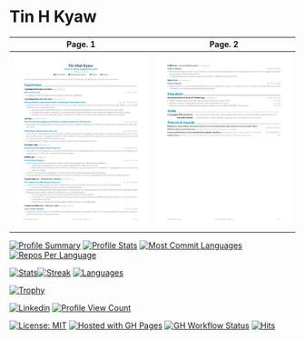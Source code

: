 # Tin H Kyaw

| Page. 1 | Page. 2 |
|:---:|:---:|
| [![Résumé](https://raw.githubusercontent.com/tinhkyaw/tinhkyaw/main/resume/tinhkyaw-resume-1.png)](https://raw.githubusercontent.com/tinhkyaw/tinhkyaw/main/resume/tinhkyaw-resume.pdf)  | [![Résumé](https://raw.githubusercontent.com/tinhkyaw/tinhkyaw/main/resume/tinhkyaw-resume-2.png)](https://raw.githubusercontent.com/tinhkyaw/tinhkyaw/main/resume/tinhkyaw-resume.pdf) |

[![Profile Summary](https://github-profile-summary-cards.vercel.app/api/cards/profile-details?username=tinhkyaw&theme=solarized_dark)](https://github.com/tinhkyaw)
[![Profile Stats](https://github-profile-summary-cards.vercel.app/api/cards/stats?username=tinhkyaw&theme=solarized_dark)](https://github.com/tinhkyaw) [![Most Commit Languages](https://github-profile-summary-cards.vercel.app/api/cards/most-commit-language?username=tinhkyaw&theme=solarized_dark)](https://github.com/tinhkyaw) [![Repos Per Language](https://github-profile-summary-cards.vercel.app/api/cards/repos-per-language?username=tinhkyaw&theme=solarized_dark)](https://github.com/tinhkyaw)

[![Stats](https://github-readme-stats.vercel.app/api?username=tinhkyaw&show_icons=true&theme=solarized-dark&hide_border=true)](https://github.com/tinhkyaw)[![Streak](https://github-readme-streak-stats.herokuapp.com/?user=tinhkyaw&theme=solarized-dark&hide_border=true)](https://github.com/tinhkyaw)
[![Languages](https://github-readme-stats.vercel.app/api/top-langs/?username=tinhkyaw&layout=compact&theme=solarized-dark&hide_border=true)](https://github.com/tinhkyaw)

[![Trophy](https://github-profile-trophy.vercel.app/?username=tinhkyaw&theme=nord&no-frame=true)](https://github.com/tinhkyaw/tinhkyaw)

[![Linkedin](https://img.shields.io/badge/tinhkyaw-0077B5?style=for-the-badge&logo=linkedin&link=https://www.linkedin.com/in/tinhkyaw/)](https://www.linkedin.com/in/tinhkyaw/) [![Profile View Count](https://komarev.com/ghpvc/?username=tinhkyaw&style=for-the-badge)](https://github.com/tinhkyaw)

[![License: MIT](https://img.shields.io/badge/License-MIT-blue.svg)](https://opensource.org/licenses/MIT) [![Hosted with GH Pages](https://img.shields.io/badge/Hosted_with-GitHub_Pages-blue?logo=github)](https://pages.github.com/ "Go to GitHub Pages homepage") [![GH Workflow Status](https://github.com/tinhkyaw/tinhkyaw/workflows/pages%20build%20and%20deployment/badge.svg)](https://github.com/tinhkyaw/tinhkyaw/actions?query=workflow:"pages-build-deployment") [![Hits](https://hits.seeyoufarm.com/api/count/incr/badge.svg?url=https%3A%2F%2Fgithub.com%2Ftinhkyaw%2Ftinhkyaw&count_bg=%2379C83D&title_bg=%23555555&icon=github.svg&icon_color=%23E7E7E7&title=hits&edge_flat=false)](https://github.com/tinhkyaw)
